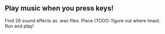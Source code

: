 Play music when you press keys!
---
Find 26 sound effects as .wav files. Place (TODO: figure out where lmao). Run and play!
